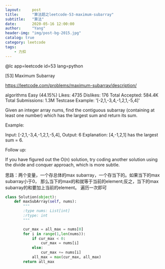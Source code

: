 ```yaml
---
layout:     post
title:      "算法题之leetcode-53-maximum-subarray"
subtitle:   "算法"
date:       2020-05-16 12:00:00
author:     "Yang"
header-img: "img/post-bg-2015.jpg"
catalog: true
category: leetcode
tags:
    - 力扣
---
```


@lc app=leetcode id=53 lang=python

[53] Maximum Subarray

https://leetcode.com/problems/maximum-subarray/description/

algorithms
Easy (44.15%)
Likes:    4735
Dislikes: 176
Total Accepted:    584.4K
Total Submissions: 1.3M
Testcase Example:  '[-2,1,-3,4,-1,2,1,-5,4]'

Given an integer array nums, find the contiguous subarray (containing at
least one number) which has the largest sum and return its sum.

Example:


Input: [-2,1,-3,4,-1,2,1,-5,4],
Output: 6
Explanation: [4,-1,2,1] has the largest sum = 6.


Follow up:

If you have figured out the O(n) solution, try coding another solution using
the divide and conquer approach, which is more subtle.

思路：两个变量，一个存总体的max subarray，一个存当下的。如果当下的max subarray小于0， 那么当下的max的和就等于当前的element;反之，当下的max subarray的和要加上当前的element。 遍历一次即可


```python
class Solution(object):
    def maxSubArray(self, nums):
        """
        :type nums: List[int]
        :rtype: int
        """

        cur_max = all_max = nums[0]
        for i in range(1,len(nums)):
            if cur_max < 0:
                cur_max = nums[i]
            else:
                cur_max += nums[i]
            all_max = max(cur_max, all_max)
        return all_max
```
